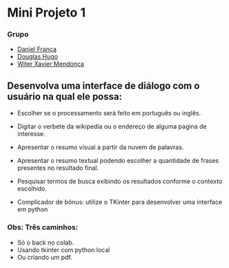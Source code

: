 # Mini Projeto 1

### Grupo
 - [Daniel França](https://github.com/danielfransa)
 - [Douglas Hugo](https://github.com/douglashugo)
 - [Witer Xavier Mendonça](https://github.com/witermendonca) 

## Desenvolva uma interface de diálogo com o usuário na qual ele possa:

- Escolher se o processamento será feito em português ou inglês.

- Digitar o verbete da wikipedia ou o endereço de alguma pagina de interesse.

- Apresentar o resumo visual a partir da nuvem de palavras.

- Apresentar o resumo textual podendo escolher a quantidade de frases presentes no resultado final.

- Pesquisar termos de busca exibindo os resultados conforme o contexto escolhido.

- Complicador de bônus: utilize o TKinter para desenvolver uma interface em python

### Obs: Três caminhos: 
  - Só o back no colab.
  - Usando tkinter com python local
  - Ou criando um pdf.